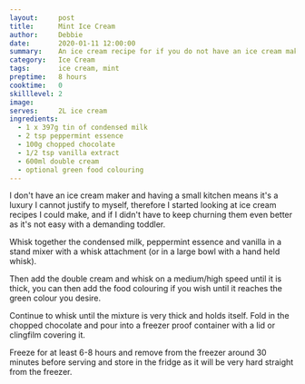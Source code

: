 ```yaml
---
layout:     post
title:      Mint Ice Cream
author:     Debbie
date:       2020-01-11 12:00:00
summary:    An ice cream recipe for if you do not have an ice cream maker
category:   Ice Cream
tags:       ice cream, mint
preptime:   8 hours
cooktime:   0
skilllevel: 2
image:      
serves:     2L ice cream
ingredients:
  - 1 x 397g tin of condensed milk
  - 2 tsp peppermint essence
  - 100g chopped chocolate
  - 1/2 tsp vanilla extract
  - 600ml double cream
  - optional green food colouring
---
```


I don't have an ice cream maker and having a small kitchen means it's a luxury I cannot justify to myself, therefore I started looking at ice cream recipes I could make, and if I didn't have to keep churning them even better as it's not easy with a demanding toddler.

Whisk together the condensed milk, peppermint essence and vanilla in a stand mixer with a whisk attachment (or in a large bowl with a hand held whisk).

Then add the double cream and whisk on a medium/high speed until it is thick, you can then add the food colouring if you wish until it reaches the green colour you desire.

Continue to whisk until the mixture is very thick and holds itself. Fold in the chopped chocolate and pour into a freezer proof container with a lid or clingfilm covering it.

Freeze for at least 6-8 hours and remove from the freezer around 30 minutes before serving and store in the fridge as it will be very hard straight from the freezer.
